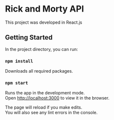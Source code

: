# Rick and Morty API

This project was developed in React.js

## Getting Started

In the project directory, you can run:

### `npm install`

Downloads all required packages.

### `npm start`

Runs the app in the development mode.\
Open [http://localhost:3000](http://localhost:3000) to view it in the browser.

The page will reload if you make edits.\
You will also see any lint errors in the console.
